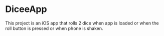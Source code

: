 # DiceeApp
This project is an iOS app that rolls 2 dice when app is loaded or when the roll button is pressed or when phone is shaken.
